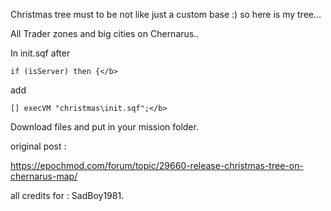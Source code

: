 Christmas tree must to be  not like just a custom base :) so here is my tree...</b>

All Trader zones and big cities on Chernarus..</b>

In init.sqf after</b>

    if (isServer) then {</b>

add</b>

    [] execVM "christmas\init.sqf";</b>
    
Download files and put in your mission folder.</b>

original post :</b>

https://epochmod.com/forum/topic/29660-release-christmas-tree-on-chernarus-map/</b>

all credits for : SadBoy1981.</b>
